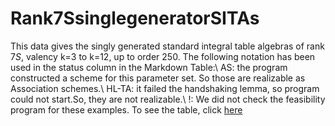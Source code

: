 # Rank7SsinglegeneratorSITAs
This data gives the singly generated standard integral table algebras of rank $7S$, valency k=3 to k=12, up to order $250$. 
The following notation has been used in the status column in the Markdown Table:\\
AS:  the program constructed a scheme for this parameter set.  So those are realizable as Association schemes.\\
HL-TA: it failed the handshaking lemma, so program could not start.So, they are not realizable.\\ 
!: We did not check the feasibility program for these examples.
To see the table, click [here](https://github.com/RoghayehMaleki/QPGdatabase-/blob/main/Rank7SsinglegeneratorSITAs/markdown-table.md)
